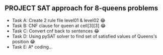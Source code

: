 ## **PROJECT SAT approach for 8-queens problems**

- Task A: Create 2 rule file level01 & level02 :joy:
- Task B: CNF clause for queen at cell[3][3] :joy:
- Task C: Convert cnf back to sentences :joy:
- Task D: Using pySAT solver to find set of satisfied values of Queens's position :joy:
- Task E: A* coding...
